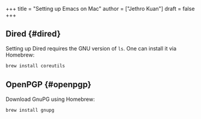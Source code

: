 +++
title = "Setting up Emacs on Mac"
author = ["Jethro Kuan"]
draft = false
+++

## Dired {#dired}

Setting up Dired requires the GNU version of `ls`. One can install it via Homebrew:

```bash
brew install coreutils
```

## OpenPGP {#openpgp}

Download GnuPG using Homebrew:

```bash
brew install gnupg
```
